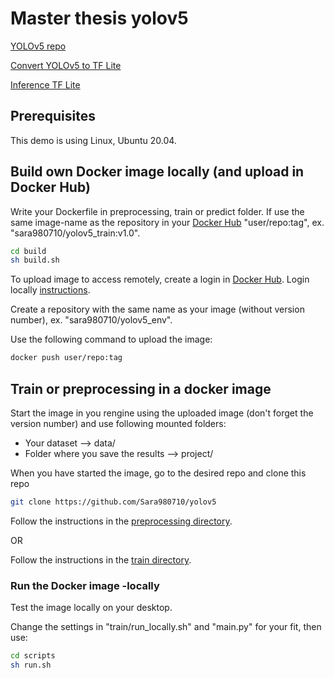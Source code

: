 # Master thesis yolov5

[YOLOv5 repo](https://github.com/ultralytics/yolov5)

[Convert YOLOv5 to TF Lite](https://www.codeproject.com/Articles/5293077/Converting-YOLOv5-PyTorch-Model-Weights-to-TensorF)

[Inference TF Lite](https://www.tensorflow.org/lite/guide/inference)

## Prerequisites
This demo is using Linux, Ubuntu 20.04.

## Build own Docker image locally (and upload in Docker Hub)
Write your Dockerfile in preprocessing, train or predict folder. If use the same image-name as the repository in your [Docker Hub](https://hub.docker.com/) "user/repo:tag", ex. "sara980710/yolov5_train:v1.0". 
````bash
cd build
sh build.sh
````
To upload image to access remotely, create a login in [Docker Hub](https://hub.docker.com/). 
Login locally [instructions](https://docs.docker.com/engine/reference/commandline/login/).

Create a repository with the same name as your image (without version number), ex. "sara980710/yolov5_env". 

Use the following command to upload the image:
````bash
docker push user/repo:tag
````

## Train or preprocessing in a docker image
Start the image in you rengine using the uploaded image (don't forget the version number) and use following mounted folders:
* Your dataset --> data/
* Folder where you save the results --> project/

When you have started the image, go to the desired repo and clone this repo
````bash
git clone https://github.com/Sara980710/yolov5
````
Follow the instructions in the [preprocessing directory](https://github.com/Sara980710/yolov5/tree/main/preprocessing).

  OR
  
Follow the instructions in the [train directory](https://github.com/Sara980710/yolov5/tree/main/train). 

### Run the Docker image -locally
Test the image locally on your desktop. 

Change the settings in "train/run_locally.sh" and "main.py" for your fit, then use:

````bash
cd scripts
sh run.sh
````
